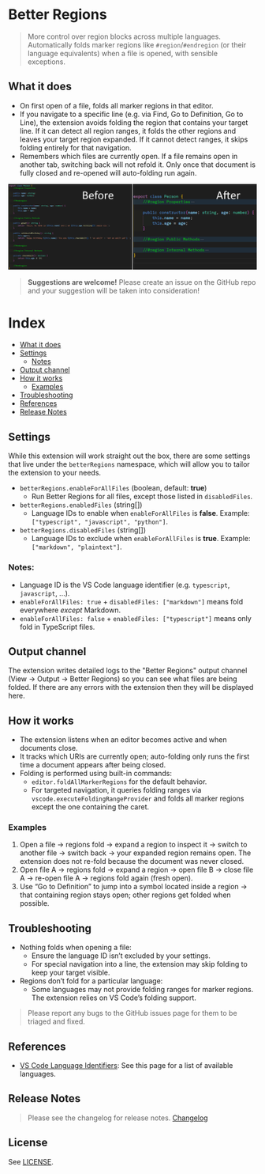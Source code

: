 # Better Regions

> More control over region blocks across multiple languages. Automatically folds marker regions like `#region`/`#endregion` (or their language equivalents) when a file is opened, with sensible exceptions.

## What it does

- On first open of a file, folds all marker regions in that editor.
- If you navigate to a specific line (e.g. via Find, Go to Definition, Go to Line), the extension avoids folding the region that contains your target line. If it can detect all region ranges, it folds the other regions and leaves your target region expanded. If it cannot detect ranges, it skips folding entirely for that navigation.
- Remembers which files are currently open. If a file remains open in another tab, switching back will not refold it. Only once that document is fully closed and re-opened will auto-folding run again.

![Before and After](images/BeforeAndAfter.png)

> **Suggestions are welcome!** Please create an issue on the GitHub repo and your suggestion will be taken into consideration!

# Index
* [What it does](#what-it-does)
* [Settings](#settings)
	* [Notes](#notes)
* [Output channel](#output-channel)
* [How it works](#how-it-works)
	* [Examples](#examples)
* [Troubleshooting](#troubleshooting)
* [References](#references)
* [Release Notes](#release-notes)

## Settings

While this extension will work straight out the box, there are some settings that live under the `betterRegions` namespace, which will allow you to tailor the extension to your needs.

- `betterRegions.enableForAllFiles` (boolean, default: **true**)
	- Run Better Regions for all files, except those listed in `disabledFiles`.
- `betterRegions.enabledFiles` (string[])
	- Language IDs to enable when `enableForAllFiles` is **false**. Example: `["typescript", "javascript", "python"]`.
- `betterRegions.disabledFiles` (string[])
	- Language IDs to exclude when `enableForAllFiles` is **true**. Example: `["markdown", "plaintext"]`.

### Notes:

- Language ID is the VS Code language identifier (e.g. `typescript`, `javascript`, ...).
- `enableForAllFiles: true` + `disabledFiles: ["markdown"]` means fold everywhere *except* Markdown.
- `enableForAllFiles: false` + `enabledFiles: ["typescript"]` means only fold in TypeScript files.

## Output channel

The extension writes detailed logs to the "Better Regions" output channel (View -> Output -> Better Regions) so you can see what files are being folded. If there are any errors with the extension then they will be displayed here.

## How it works

- The extension listens when an editor becomes active and when documents close.
- It tracks which URIs are currently open; auto-folding only runs the first time a document appears after being closed.
- Folding is performed using built-in commands:
	- `editor.foldAllMarkerRegions` for the default behavior.
	- For targeted navigation, it queries folding ranges via `vscode.executeFoldingRangeProvider` and folds all marker regions except the one containing the caret.

### Examples

1. Open a file -> regions fold -> expand a region to inspect it -> switch to another file -> switch back -> your expanded region remains open. The extension does not re-fold because the document was never closed.
2. Open file A -> regions fold -> expand a region -> open file B -> close file A -> re-open file A -> regions fold again (fresh open).
3. Use “Go to Definition” to jump into a symbol located inside a region -> that containing region stays open; other regions get folded when possible.

## Troubleshooting

- Nothing folds when opening a file:
	- Ensure the language ID isn’t excluded by your settings.
	- For special navigation into a line, the extension may skip folding to keep your target visible.
- Regions don’t fold for a particular language:
	- Some languages may not provide folding ranges for marker regions. The extension relies on VS Code’s folding support.

> Please report any bugs to the GitHub issues page for them to be triaged and fixed.

## References

- [VS Code Language Identifiers](https://code.visualstudio.com/docs/languages/identifiers): See this page for a list of available languages.

## Release Notes

> Please see the changelog for release notes.
[Changelog](CHANGELOG.md)

## License

See [LICENSE](LICENSE).
